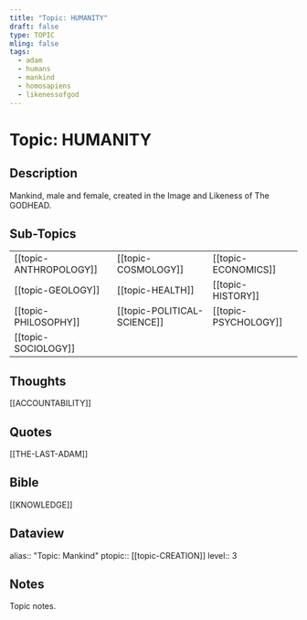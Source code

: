 ```yaml
---
title: "Topic: HUMANITY"
draft: false
type: TOPIC
mling: false
tags:
  - adam
  - humans
  - mankind
  - homosapiens
  - likenessofgod
---
```

# Topic: HUMANITY

## Description
Mankind, male and female, created in the Image and Likeness of The GODHEAD.

## Sub-Topics
|     |     |     |
| --- | --- | --- |
| [[topic-ANTHROPOLOGY]] | [[topic-COSMOLOGY]] | [[topic-ECONOMICS]] |
| [[topic-GEOLOGY]] | [[topic-HEALTH]] | [[topic-HISTORY]] |
| [[topic-PHILOSOPHY]] | [[topic-POLITICAL-SCIENCE]] |[[topic-PSYCHOLOGY]] |
| [[topic-SOCIOLOGY]] |

## Thoughts
[[ACCOUNTABILITY]]

## Quotes
[[THE-LAST-ADAM]]

## Bible
[[KNOWLEDGE]]

## Dataview
alias:: "Topic: Mankind"
ptopic:: [[topic-CREATION]]
level:: 3

## Notes
Topic notes.

